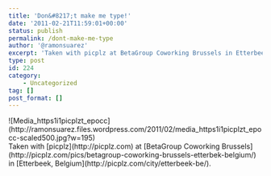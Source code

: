 ```yaml
---
title: 'Don&#8217;t make me type!'
date: '2011-02-21T11:59:01+00:00'
status: publish
permalink: /dont-make-me-type
author: '@ramonsuarez'
excerpt: 'Taken with picplz at BetaGroup Coworking Brussels in Etterbeek, Belgium.'
type: post
id: 224
category:
    - Uncategorized
tag: []
post_format: []
---
```

<div class="p_embed p_image_embed">![Media_https1i1picplzt_epocc](http://ramonsuarez.files.wordpress.com/2011/02/media_https1i1picplzt_epocc-scaled500.jpg?w=195)</div>Taken with [picplz](http://picplz.com) at [BetaGroup Coworking Brussels](http://picplz.com/pics/betagroup-coworking-brussels-etterbek-belgium/) in [Etterbeek, Belgium](http://picplz.com/city/etterbeek-be/). 